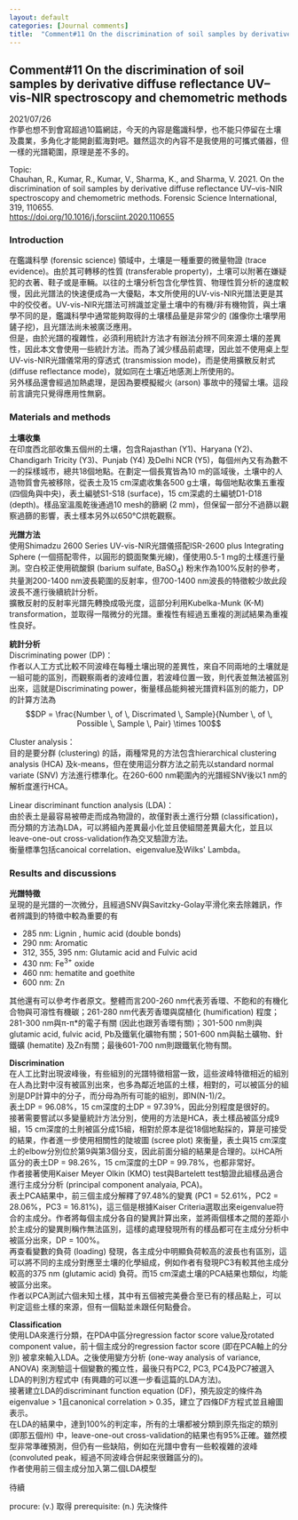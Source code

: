 ```yaml
---
layout: default
categories: [Journal comments]
title:  "Comment#11 On the discrimination of soil samples by derivative diffuse reflectance UV–vis-NIR spectroscopy and chemometric methods"
---  
```

## Comment#11 On the discrimination of soil samples by derivative diffuse reflectance UV–vis-NIR spectroscopy and chemometric methods  
2021/07/26  
作夢也想不到會寫超過10篇網誌，今天的內容是鑑識科學，也不能只停留在土壤及農業，多角化才能開創藍海對吧。雖然這次的內容不是我使用的可攜式儀器，但一樣的光譜範圍，原理是差不多的。  
  
Topic:  
Chauhan, R., Kumar, R., Kumar, V., Sharma, K., and Sharma, V. 2021. On the discrimination of soil samples by derivative diffuse reflectance UV–vis-NIR spectroscopy and chemometric methods. Forensic Science International, 319, 110655.  
<a href="https://doi.org/10.1016/j.forsciint.2020.110655" target="_blank">https://doi.org/10.1016/j.forsciint.2020.110655</a>  
  
### Introduction  
在鑑識科學 (forensic science) 領域中，土壤是一種重要的微量物證 (trace evidence)。由於其可轉移的性質 (transferable property)，土壤可以附著在嫌疑犯的衣著、鞋子或是車輛。以往的土壤分析包含化學性質、物理性質分析的速度較慢，因此光譜法的快速便成為一大優點，本文所使用的UV-vis-NIR光譜法更是其中的佼佼者。UV-vis-NIR光譜法可辨識並定量土壤中的有機/非有機物質，與土壤學不同的是，鑑識科學中通常能夠取得的土壤樣品量是非常少的 (誰像你土壤學用鏟子挖)，且光譜法尚未被廣泛應用。  
但是，由於光譜的複雜性，必須利用統計方法才有辦法分辨不同來源土壤的差異性，因此本文會使用一些統計方法。而為了減少樣品前處理，因此並不使用桌上型UV-vis-NIR光譜儀常用的穿透式 (transmission mode)，而是使用擴散反射式 (diffuse reflectance mode)，就如同在土壤近地感測上所使用的。  
另外樣品還會經過加熱處理，是因為要模擬縱火 (arson) 事故中的殘留土壤。這段前言讀完只覺得應用性無窮。  
  
### Materials and methods  
**土壤收集**  
在印度西北部收集五個州的土壤，包含Rajasthan (Y1)、Haryana (Y2)、Chandigarh Tricity (Y3)、Punjab (Y4) 及Delhi NCR (Y5)，每個州內又有為數不一的採樣城市，總共18個地點。在劃定一個長寬皆為10 m的區域後，土壤中的人造物質會先被移除，從表土及15 cm深處收集各500 g土壤，每個地點收集五重複 (四個角與中央)，表土編號S1-S18 (surface)，15 cm深處的土編號D1-D18 (depth)。樣品室溫風乾後通過10 mesh的篩網 (2 mm)，但保留一部分不過篩以觀察過篩的影響，表土樣本另外以650&deg;C烘乾觀察。  
  
**光譜方法**  
使用Shimadzu 2600 Series UV-vis-NIR光譜儀搭配ISR-2600 plus Integrating Sphere (一個搭配零件，以圓形的鏡面聚集光線)，僅使用0.5-1 mg的土樣進行量測。空白校正使用硫酸鋇 (barium sulfate, BaSO<sub>4</sub>) 粉末作為100%反射的參考，共量測200-1400 nm波長範圍的反射率，但700-1400 nm波長的特徵較少故此段波長不進行後續統計分析。  
擴散反射的反射率光譜先轉換成吸光度，這部分利用Kubelka-Munk (K-M) transformation，並取得一階微分的光譜。重複性有經過五重複的測試結果為重複性良好。  
  
**統計分析**  
Discriminating power (DP)：  
作者以人工方式比較不同波峰在每種土壤出現的差異性，來自不同兩地的土壤就是一組可能的區別，而觀察兩者的波峰位置，若波峰位置一致，則代表並無法被區別出來，這就是Discriminating power，衡量樣品能夠被光譜資料區別的能力，DP的計算方法為  
$$DP = \frac{Number \, of \, Discrimated \, Sample}{Number \, of \, Possible \, Sample \, Pair} \times 100$$  
  
Cluster analysis：  
目的是要分群 (clustering) 的話，兩種常見的方法包含hierarchical clustering analysis (HCA) 及k-means，但在使用這分群方法之前先以standard normal variate (SNV) 方法進行標準化。在260-600 nm範圍內的光譜經SNV後以1 nm的解析度進行HCA。  
  
Linear discriminant function analysis (LDA)：  
由於表土是最容易被帶走而成為物證的，故僅對表土進行分類 (classification)，而分類的方法為LDA，可以將組內差異最小化並且使組間差異最大化，並且以leave-one-out cross-validation作為交叉驗證方法。  
衡量標準包括canoical correlation、eigenvalue及Wilks' Lambda。  
  
### Results and discussions  
**光譜特徵**  
呈現的是光譜的一次微分，且經過SNV與Savitzky-Golay平滑化來去除雜訊，作者辨識到的特徵中較為重要的有  
- 285 nm: Lignin , humic acid (double bonds)
- 290 nm: Aromatic
- 312, 355, 395 nm: Glutamic acid and Fulvic acid
- 430 nm: Fe<sup>3+</sup> oxide
- 460 nm: hematite and goethite
- 600 nm: Zn  
  
其他還有可以參考作者原文。整體而言200-260 nm代表芳香環、不飽和的有機化合物與可溶性有機碳；261-280 nm代表芳香環與腐植化 (humification) 程度；281-300 nm與&#960;-&#960;&#42;的電子有關 (因此也跟芳香環有關)；301-500 nm則與glutamic acid, fulvic acid, Pb及鐵氧化礦物有關；501-600 nm與黏土礦物、針鐵礦 (hematite) 及Zn有關；最後601-700 nm則跟鐵氧化物有關。  
  
**Discrimination**  
在人工比對出現波峰後，有些組別的光譜特徵相當一致，這些波峰特徵相近的組別在人為比對中沒有被區別出來，也多為鄰近地區的土樣，相對的，可以被區分的組別是DP計算中的分子，而分母為所有可能的組別，即N(N-1)/2。  
表土DP = 96.08%，15 cm深度的土DP = 97.39%，因此分別程度是很好的。  
接著需要嘗試以多變量統計方法分別，使用的方法是HCA，表土樣品被區分成9組，15 cm深度的土則被區分成15組，相對於原本是從18個地點採的，算是可接受的結果，作者進一步使用相關性的陡坡圖 (scree plot) 來衡量，表土與15 cm深度土的elbow分別位於第9與第3個分支，因此前面分組的結果是合理的。以HCA所區分的表土DP = 98.26%，15 cm深度的土DP = 99.78%，也都非常好。  
作者接著使用Kaiser Meyer Olkin (KMO) test與Bartelett test驗證此組樣品適合進行主成分分析 (principal component analyaia, PCA)。  
表土PCA結果中，前三個主成分解釋了97.48%的變異 (PC1 = 52.61%，PC2 = 28.06%，PC3 = 16.81%)，這三個是根據Kaiser Criteria選取出來eigenvalue符合的主成分。作者將每個主成分各自的變異計算出來，並將兩個樣本之間的差距小於主成分的變異則稱作無法區別，這樣的處理發現所有的樣品都可在主成分分析中被區分出來，DP = 100%。  
再查看變數的負荷 (loading) 發現，各主成分中明顯負荷較高的波長也有區別，這可以將不同的主成分對應至土壤的化學組成，例如作者有發現PC3有較其他主成分較高的375 nm (glutamic acid) 負荷。而15 cm深處土壤的PCA結果也類似，均能被區分出來。  
作者以PCA測試六個未知土樣，其中有五個被完美疊合至已有的樣品點上，可以判定這些土樣的來源，但有一個點並未跟任何點疊合。  
  
**Classification**  
使用LDA來進行分類，在PDA中區分regression factor score value及rotated component value，前十個主成分的regression factor score (即在PCA軸上的分別) 被拿來輸入LDA。之後使用變方分析 (one-way analysis of variance, ANOVA) 來測驗這十個變數的獨立性，最後只有PC2, PC3, PC4及PC7被選入LDA的判別方程式中 (有興趣的可以進一步看這篇的LDA方法)。  
接著建立LDA的discriminant function equation (DF)，預先設定的條件為eigenvalue > 1且canonical correlation > 0.35，建立了四條DF方程式並且繪圖表示。  
在LDA的結果中，達到100%的判定率，所有的土壤都被分類到原先指定的類別 (即那五個州) 中，leave-one-out cross-validation的結果也有95%正確。雖然模型非常準確預測，但仍有一些缺陷，例如在光譜中會有一些較複雜的波峰 (convoluted peak，經過不同波峰合併起來很難區分的)。  
作者使用前三個主成分加入第二個LDA模型
  
待續


procure: (v.) 取得
prerequisite: (n.) 先決條件


